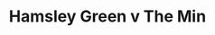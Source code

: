 ---
year: 1991
serialNumber: "0132" 
game: "Hamsley Green"
title: "Hamsley Green v The Min"
gameLocation: "Hamsley Green"
gameDate: "/1991"
shortReport: ""
result: ""
resultType: ""
type: "game"
---